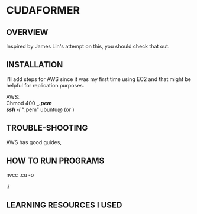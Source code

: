 # CUDAFORMER 

## OVERVIEW   
Inspired by James Lin's attempt on this, you should check that out.  


## INSTALLATION  
I'll add steps for AWS since it was my first time using EC2 and that might be helpful for replication purposes.   


AWS:  
Chmod 400 ______.pem  
ssh -i "_____.pem" ubuntu@<IP-address> (or <DNS-address>)


## TROUBLE-SHOOTING  
AWS has good guides, 


## HOW TO RUN PROGRAMS 


nvcc <program-name>.cu -o <program-name> 

./<program-name>

## LEARNING RESOURCES I USED 


